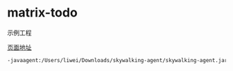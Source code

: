 # matrix-todo
示例工程

[页面地址](http://localhost:8080)


```bash
-javaagent:/Users/liwei/Downloads/skywalking-agent/skywalking-agent.jar -DSW_AGENT_NAME=3::todo-consumer -DSW_AGENT_COLLECTOR_BACKEND_SERVICES=10.4.210.58:11800 -Dapollo.meta=http://config-server.matrix:8080
```